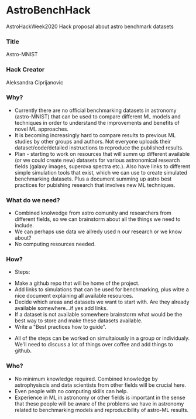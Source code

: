 # AstroBenchHack
AstroHackWeek2020 Hack proposal about astro benchmark datasets


### Title
Astro-MNIST

### Hack Creator
Aleksandra Ciprijanovic

### Why?
* Currently there are no official benchmarking datasets in astronomy (astro-MNIST) that can be used to compare different ML models and techniques in order to understand the improvements and benefits of novel ML approaches.
* It is becoming increasingly hard to compare results to previous ML studies by other groups and authors. Not everyone uploads their dataset/code/detailed instructions to reproduce the published results. 
* Plan - starting to work on resources that will summ up different available (or we could create new) datasets for various astronomical research fields (galaxy images, superova spectra etc.). Also have links to different simple simulation tools that exist, which we can use to create simulated benchmarking datasets. Plus a document summing up astro best practices for pubishing research that involves new ML techniques.

### What do we need?
* Combined knolwedge from astro comunity and researchers from different fields, so we can brainstorm about all the things we need to include.
* We can perhaps use data we allredy used n our research or we know about?
* No computing resources needed.

### How?
* Steps: 
- Make a github repo that will be home of the project.
- Add links to simulations that can be used for benchmarking, plus witre a nice document explaining all available resources.
- Decide which areas and datasets we want to start with. Are they already available somewhere...if yes add links.
- If a dataset is not available somewhere brainstorm what would be the best way to store and make these datasets available.
- Write a "Best practices how to guide".
* All of the steps can be worked on simultaiously in a group or individualy. We'll need to discuss a lot of things over coffee and add things to github.

### Who?
* No minimum knowledge required. Combined knowledge by astrophysiscis and data scientists from other fields will be crucial here.
* Even people with no computing skills can help.
* Experience in ML in astronomy or other fields is important in the sense that these people will be aware of the problems we have in astronomy related to benchmarking models and reproducibility of astro-ML results.


